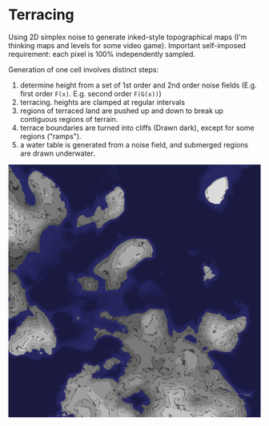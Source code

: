 # Terracing
Using 2D simplex noise to generate inked-style topographical maps (I'm thinking maps and levels for some video game).
Important self-imposed requirement: each pixel is 100% independently sampled.

Generation of one cell involves distinct steps:
1. determine height from a set of 1st order and 2nd order noise fields (E.g. first order `F(x)`. E.g. second order `F(G(x))`)
1. terracing. heights are clamped at regular intervals
1. regions of terraced land are pushed up and down to break up contiguous regions of terrain.
1. terrace boundaries are turned into cliffs (Drawn dark), except for some regions ("ramps").
1. a water table is generated from a noise field, and submerged regions are drawn underwater.

![Example Image](https://github.com/sirkibsirkib/terracing/blob/master/example.png)